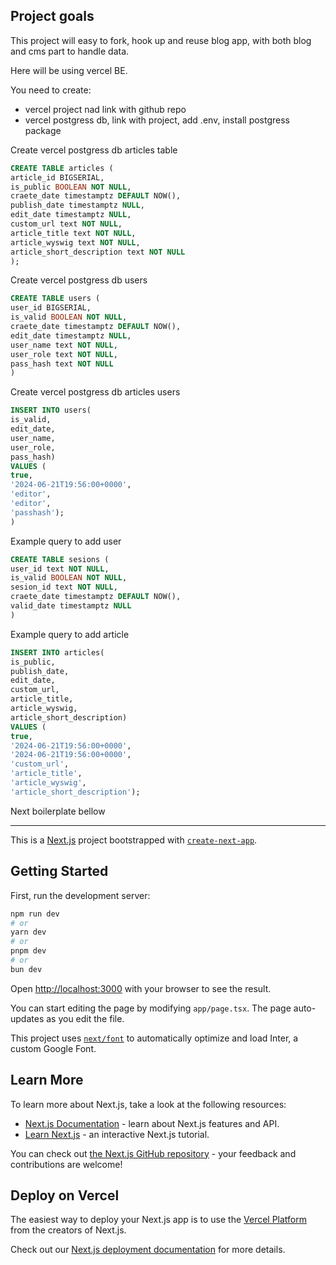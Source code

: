 ## Project goals

This project will easy to fork, hook up and reuse blog app, with both blog and cms part to handle data. 

Here will be using vercel BE.

You need to create:
- vercel project nad link with github repo
- vercel postgress db, link with project, add .env, install postgress package


Create vercel postgress db articles table

```sql
CREATE TABLE articles (
article_id BIGSERIAL,
is_public BOOLEAN NOT NULL,
craete_date timestamptz DEFAULT NOW(),
publish_date timestamptz NULL,
edit_date timestamptz NULL,
custom_url text NOT NULL,
article_title text NOT NULL,
article_wyswig text NOT NULL,
article_short_description text NOT NULL
);
```

Create vercel postgress db  users

```sql
CREATE TABLE users (
user_id BIGSERIAL,
is_valid BOOLEAN NOT NULL,
craete_date timestamptz DEFAULT NOW(),
edit_date timestamptz NULL,
user_name text NOT NULL,
user_role text NOT NULL,
pass_hash text NOT NULL
)
```

Create vercel postgress db articles users

```sql
INSERT INTO users(
is_valid,
edit_date,
user_name,
user_role,
pass_hash)
VALUES (
true,
'2024-06-21T19:56:00+0000',
'editor',
'editor',
'passhash');
)
```

Example query to add user

```sql
CREATE TABLE sesions (
user_id text NOT NULL,
is_valid BOOLEAN NOT NULL,
sesion_id text NOT NULL,
craete_date timestamptz DEFAULT NOW(),
valid_date timestamptz NULL
)
```

Example query to add article 

```sql
INSERT INTO articles(
is_public,
publish_date,
edit_date,
custom_url,
article_title,
article_wyswig,
article_short_description)
VALUES (
true,
'2024-06-21T19:56:00+0000',
'2024-06-21T19:56:00+0000',
'custom_url',
'article_title',
'article_wyswig',
'article_short_description');
```

Next boilerplate bellow 
___


This is a [Next.js](https://nextjs.org/) project bootstrapped with [`create-next-app`](https://github.com/vercel/next.js/tree/canary/packages/create-next-app).

## Getting Started

First, run the development server:

```bash
npm run dev
# or
yarn dev
# or
pnpm dev
# or
bun dev
```

Open [http://localhost:3000](http://localhost:3000) with your browser to see the result.

You can start editing the page by modifying `app/page.tsx`. The page auto-updates as you edit the file.

This project uses [`next/font`](https://nextjs.org/docs/basic-features/font-optimization) to automatically optimize and load Inter, a custom Google Font.

## Learn More

To learn more about Next.js, take a look at the following resources:

- [Next.js Documentation](https://nextjs.org/docs) - learn about Next.js features and API.
- [Learn Next.js](https://nextjs.org/learn) - an interactive Next.js tutorial.

You can check out [the Next.js GitHub repository](https://github.com/vercel/next.js/) - your feedback and contributions are welcome!

## Deploy on Vercel

The easiest way to deploy your Next.js app is to use the [Vercel Platform](https://vercel.com/new?utm_medium=default-template&filter=next.js&utm_source=create-next-app&utm_campaign=create-next-app-readme) from the creators of Next.js.

Check out our [Next.js deployment documentation](https://nextjs.org/docs/deployment) for more details.
